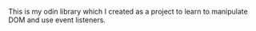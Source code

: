 This is my odin library which I created as a project to learn to manipulate DOM and use event listeners. 
